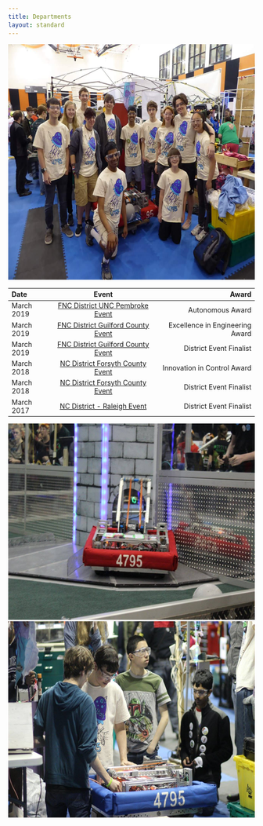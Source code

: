 ```yaml
---
title: Departments
layout: standard
---
```


<center>
<img src="/assets/about/team_photo_state_champs_2016.jpg" height="480" width="640">
</center>

<p></p>


| Date           | Event        | Award        |
| :------------- | :----------: | -----------: |
|   March 2019   |[FNC District UNC Pembroke Event](https://www.thebluealliance.com/event/2019ncpem)   | Autonomous Award |
|   March 2019   |[FNC District Guilford County Event](https://www.thebluealliance.com/event/2019ncgui)| Excellence in Engineering Award|
|   March 2019   |[FNC District Guilford County Event](https://www.thebluealliance.com/event/2019ncgui)| District Event Finalist|
|   March 2018   |[NC District Forsyth County Event](https://www.thebluealliance.com/event/2018ncwin)  | Innovation in Control Award|
|   March 2018   |[NC District Forsyth County Event](https://www.thebluealliance.com/event/2018ncwin)  | District Event Finalist  |
|   March 2017   |[NC District - Raleigh Event](https://www.thebluealliance.com/event/2017ncral)       | District Event Finalist  |




<center>
<img src="/assets/about/4thYearBot.jpg" height="400" width="600">
<img src="/assets/about/state_champs_robot_work.jpg" height="400" width="600">
</center>

